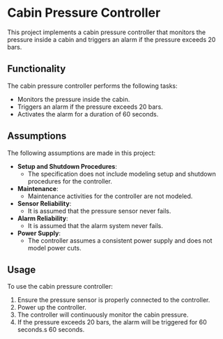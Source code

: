 # Cabin Pressure Controller

This project implements a cabin pressure controller that monitors the pressure inside a cabin and triggers an alarm if the pressure exceeds 20 bars.

## Functionality

The cabin pressure controller performs the following tasks:
- Monitors the pressure inside the cabin.
- Triggers an alarm if the pressure exceeds 20 bars.
- Activates the alarm for a duration of 60 seconds.

## Assumptions

The following assumptions are made in this project:
- **Setup and Shutdown Procedures**: 
  - The specification does not include modeling setup and shutdown procedures for the controller.
- **Maintenance**: 
  - Maintenance activities for the controller are not modeled.
- **Sensor Reliability**: 
  - It is assumed that the pressure sensor never fails.
- **Alarm Reliability**: 
  - It is assumed that the alarm system never fails.
- **Power Supply**: 
  - The controller assumes a consistent power supply and does not model power cuts.

## Usage

To use the cabin pressure controller:
1. Ensure the pressure sensor is properly connected to the controller.
2. Power up the controller.
3. The controller will continuously monitor the cabin pressure.
4. If the pressure exceeds 20 bars, the alarm will be triggered for 60 seconds.s 60 seconds.

